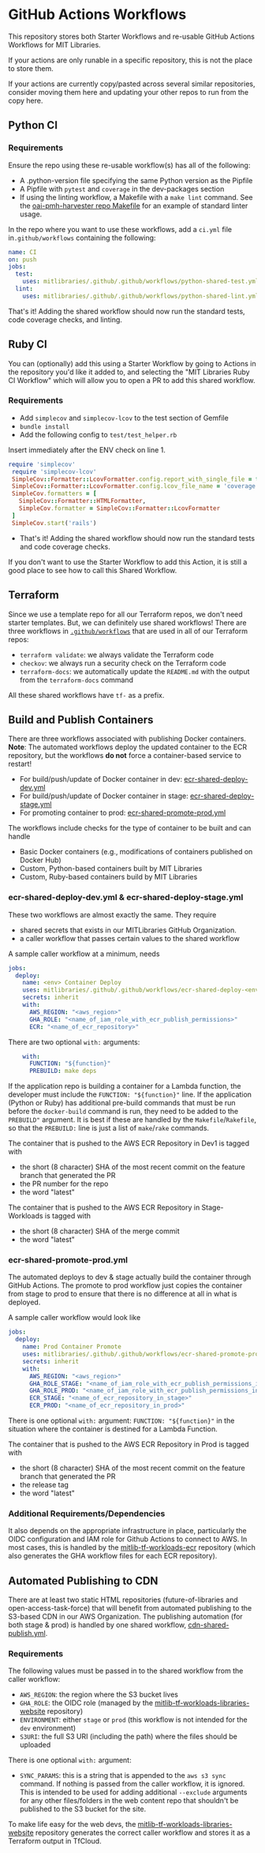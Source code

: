# GitHub Actions Workflows

This repository stores both Starter Workflows and re-usable GitHub Actions Workflows for MIT Libraries.

If your actions are only runable in a specific repository, this is not the place to store them.

If your actions are currently copy/pasted across several similar repositories, consider moving them here and updating your other repos to run from the copy here.

## Python CI

### Requirements

Ensure the repo using these re-usable workflow(s) has all of the following:

- A .python-version file specifying the same Python version as the Pipfile
- A Pipfile with `pytest` and `coverage` in the dev-packages section
- If using the linting workflow, a Makefile with a `make lint` command. See the [oai-pmh-harvester repo Makefile](https://github.com/MITLibraries/oai-pmh-harvester/blob/213d610c2095145b071e7ba730a282c578111579/Makefile) for an example of standard linter usage.

In the repo where you want to use these workflows, add a `ci.yml` file in`.github/workflows` containing the following:

```yaml
name: CI
on: push
jobs:
  test:
    uses: mitlibraries/.github/.github/workflows/python-shared-test.yml@main
  lint:
    uses: mitlibraries/.github/.github/workflows/python-shared-lint.yml@main
```

That's it! Adding the shared workflow should now run the standard tests, code coverage checks, and linting.

## Ruby CI

You can (optionally) add this using a Starter Workflow by going to Actions in the repository you'd like it added to, and selecting the "MIT Libraries Ruby CI Workflow" which will allow you to open a PR to add this shared workflow.

### Requirements

- Add `simplecov` and `simplecov-lcov` to the test section of Gemfile
- `bundle install`
- Add the following config to `test/test_helper.rb`

Insert immediately after the ENV check on line 1.

```ruby
require 'simplecov'
 require 'simplecov-lcov'
 SimpleCov::Formatter::LcovFormatter.config.report_with_single_file = true
 SimpleCov::Formatter::LcovFormatter.config.lcov_file_name = 'coverage.lcov'
 SimpleCov.formatters = [
   SimpleCov::Formatter::HTMLFormatter,
   SimpleCov.formatter = SimpleCov::Formatter::LcovFormatter
 ]
 SimpleCov.start('rails')
```

- That's it! Adding the shared workflow should now run the standard tests and code coverage checks.

If you don't want to use the Starter Workflow to add this Action, it is still a good place to see how to call this Shared Workflow.

## Terraform

Since we use a template repo for all our Terraform repos, we don't need starter templates. But, we can definitely use shared workflows! There are three workflows in [`.github/workflows`](./.github/workflows) that are used in all of our Terraform repos:

- `terraform validate`: we always validate the Terraform code
- `checkov`: we always run a security check on the Terraform code
- `terraform-docs`: we automatically update the `README.md` with the output from the `terraform-docs` command

All these shared workflows have `tf-` as a prefix.

## Build and Publish Containers

There are three workflows associated with publishing Docker containers. **Note**: The automated workflows deploy the updated container to the ECR repository, but the workflows **do not** force a container-based service to restart!

- For build/push/update of Docker container in dev: [ecr-shared-deploy-dev.yml](.github/workflows/fargate-shared-deploy-dev.yml)
- For build/push/update of Docker container in stage: [ecr-shared-deploy-stage.yml](.github/workflows/fargate-shared-deploy-stage.yml)
- For promoting container to prod: [ecr-shared-promote-prod.yml](.github/workflows/fargate-shared-promote-prod.yml)

The workflows include checks for the type of container to be built and can handle

- Basic Docker containers (e.g., modifications of containers published on Docker Hub)
- Custom, Python-based containers built by MIT Libraries
- Custom, Ruby-based containers build by MIT Libraries

### ecr-shared-deploy-dev.yml & ecr-shared-deploy-stage.yml

These two workflows are almost exactly the same. They require

- shared secrets that exists in our MITLibraries GitHub Organization.
- a caller workflow that passes certain values to the shared workflow

A sample caller workflow at a minimum, needs

```yaml
jobs:
  deploy:
    name: <env> Container Deploy
    uses: mitlibraries/.github/.github/workflows/ecr-shared-deploy-<env>.yml@main
    secrets: inherit
    with:
      AWS_REGION: "<aws_region>"
      GHA_ROLE: "<name_of_iam_role_with_ecr_publish_permissions>"
      ECR: "<name_of_ecr_repository>"
```

There are two optional `with:` arguments:

```yaml
    with:
      FUNCTION: "${function}"
      PREBUILD: make deps
```

If the application repo is building a container for a Lambda function, the developer must include the `FUNCTION: "${function}"` line. If the application (Python or Ruby) has additional pre-build commands that must be run before the `docker-build` command is run, they need to be added to the `PREBUILD"` argument. It is best if these are handled by the `Makefile`/`Rakefile`, so that the `PREBUILD:` line is just a list of `make`/`rake` commands.

The container that is pushed to the AWS ECR Repository in Dev1 is tagged with

- the short (8 character) SHA of the most recent commit on the feature branch that generated the PR
- the PR number for the repo
- the word "latest"

The container that is pushed to the AWS ECR Repository in Stage-Workloads is tagged with

- the short (8 character) SHA of the merge commit
- the word "latest"

### ecr-shared-promote-prod.yml

The automated deploys to dev & stage actually build the container through GitHub Actions. The promote to prod workflow just copies the container from stage to prod to ensure that there is no difference at all in what is deployed.

A sample caller workflow would look like

```yaml
jobs:
  deploy:
    name: Prod Container Promote 
    uses: mitlibraries/.github/.github/workflows/ecr-shared-promote-prod.yml@main
    secrets: inherit
    with:
      AWS_REGION: "<aws_region>"
      GHA_ROLE_STAGE: "<name_of_iam_role_with_ecr_publish_permissions_in_stage>"
      GHA_ROLE_PROD: "<name_of_iam_role_with_ecr_publish_permissions_in_prod>"
      ECR_STAGE: "<name_of_ecr_repository_in_stage>"
      ECR_PROD: "<name_of_ecr_repository_in_prod>"
```

There is one optional `with:` argument: `FUNCTION: "${function}"` in the situation where the container is destined for a Lambda Function.

The container that is pushed to the AWS ECR Repository in Prod is tagged with

- the short (8 character) SHA of the most recent commit on the feature branch that generated the PR
- the release tag
- the word "latest"

### Additional Requirements/Dependencies

It also depends on the appropriate infrastructure in place, particularly the OIDC configuration and IAM role for Github Actions to connect to AWS. In most cases, this is handled by the [mitlib-tf-workloads-ecr](https://github.com/mitlibraries/mitlib-tf-workloads-ecr) repository (which also generates the GHA workflow files for each ECR repository).

## Automated Publishing to CDN

There are at least two static HTML repositories (future-of-libraries and open-access-task-force) that will benefit from automated publishing to the S3-based CDN in our AWS Organization. The publishing automation (for both stage & prod) is handled by one shared workflow, [cdn-shared-publish.yml](./.github/workflows/cdn-shared-publish.yml).

### Requirements

The following values must be passed in to the shared workflow from the caller workflow:

- `AWS_REGION`: the region where the S3 bucket lives
- `GHA_ROLE`: the OIDC role (managed by the [mitlib-tf-workloads-libraries-website](https://github.com/MITLibraries/mitlib-tf-workloads-libraries-website) repository)
- `ENVIRONMENT`: either `stage` or `prod` (this workflow is not intended for the `dev` environment)
- `S3URI`: the full S3 URI (including the path) where the files should be uploaded

There is one optional `with:` argument:

- `SYNC_PARAMS`: this is a string that is appended to the `aws s3 sync` command. If nothing is passed from the caller workflow, it is ignored. This is intended to be used for adding additional `--exclude` arguments for any other files/folders in the web content repo that shouldn't be published to the S3 bucket for the site.

To make life easy for the web devs, the [mitlib-tf-workloads-libraries-website](https://github.com/MITLibraries/mitlib-tf-workloads-libraries-website) repository generates the correct caller workflow and stores it as a Terraform output in TfCloud.
